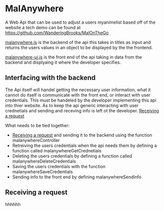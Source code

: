 # MalAnywhere
A Web Api that can be used to adjust a users myanimelist based off of the website a tech demo can be found at https://github.com/WanderingBrooks/MalOnTheGo

[malanywhere.js](https://github.com/WanderingBrooks/MalAnywhere/blob/master/malanywhere.js) is the backend of the api this takes in titles as input
and returns the users values in an object to be displayed by the the frontend.


[malanywhere-ui.js](https://github.com/WanderingBrooks/MalAnywhere/blob/master/malanywhere-ui.js) is the front end of the api taking in data from the backend and displyaing it where the developer specifies.

## Interfacing with the backend
The Api itself will handel getting the necessary user information, what it cannot do itself is communicate with the front end, or interact with user credentials. This must be handeled by the developer implementing this api into thier website. As to keep the api generic interacting with user crednetials and sending and receving info is left ot the developer.
[Receiving a request](#Receiving-a-request)
 
 What needs to be tied together:
 * [Receiving a request](#Receiving-a-request) and sending it to the backend using the function malanywhereController 
 * Retreiving the users credentials when the api needs them by defining a function called malanywhereGetCrednetials
 * Deleting the users credentials by defining a function called malanywhereDeleteCredentials
 * Saving the users credentials with the function malanywhereSaveCredentials
 * Sending info to the front end by defining malanywhereSendInfo
 
## Receiving a request
hhhhhh
 
 


 
